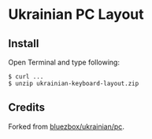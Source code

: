 # Ukrainian PC Layout



## Install

Open Terminal and type following:

    $ curl ...
    $ unzip ukrainian-keyboard-layout.zip

## Credits
Forked from [bluezbox/ukrainian/pc](http://bluezbox.com/uapc.html).
